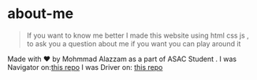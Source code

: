 # about-me

> If you want to know me better I made this website using html css js , to ask you a question about me 
> if you want you can play around it 



Made with ♥ by Mohmmad Alazzam as a part of  ASAC Student .
I was Navigator on:[this repo](https://github.com/MohdAzzam/about-me/pull/2)
I was Driver on: [this repo](https://github.com/duhaalazzam/project201-1/pull/1)
